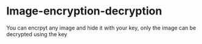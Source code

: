 # Image-encryption-decryption
You can encrpyt any image and hide it with your key, only the image can be decrypted using the key
